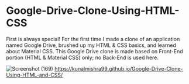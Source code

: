# Google-Drive-Clone-Using-HTML-CSS
First is always special! For the first time I made a clone of an application named Google Drive, brushed up my HTML &amp; CSS basics, and learned about Material CSS. This Google Drive clone is made based on Front-End portion (HTML &amp; Material CSS) only; no Back-End is used here.

![Screenshot (169)](https://user-images.githubusercontent.com/102848153/210104841-833e6b51-ee9b-4130-a85d-cf79fffa7495.png)
https://kunalmishra99.github.io/Google-Drive-Clone-Using-HTML-and-CSS/
